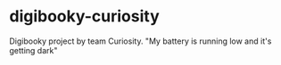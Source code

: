 # digibooky-curiosity
Digibooky project by team Curiosity.
"My battery is running low and it's getting dark"
